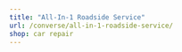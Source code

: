 ```yaml
---
title: "All-In-1 Roadside Service"
url: /converse/all-in-1-roadside-service/
shop: car repair
---
```

